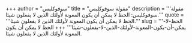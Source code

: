 +++
author = "سوفوكليس"
title = "مقولة سوفوكليس"
description = '''مقولة سوفوكليس: الحظ لا يمكن أن يكون المعونة لأولئك الذين لا يفعلون شيئا.'''
quote = '''الحظ لا يمكن أن يكون المعونة لأولئك الذين لا يفعلون شيئا.'''
slug = '''الحظ-لا-يمكن-أن-يكون-المعونة-لأولئك-الذين-لا-يفعلون-شيئا'''
+++
الحظ لا يمكن أن يكون المعونة لأولئك الذين لا يفعلون شيئا.
